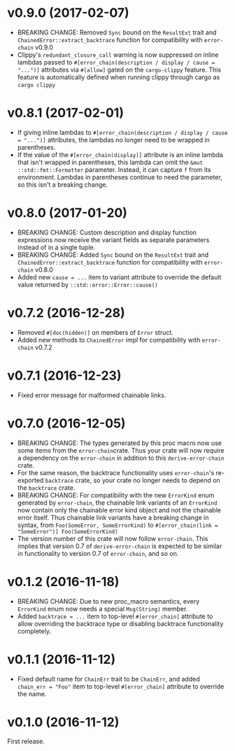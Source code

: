 # v0.9.0 (2017-02-07)

- BREAKING CHANGE: Removed `Sync` bound on the `ResultExt` trait and `ChainedError::extract_backtrace` function for compatibility with `error-chain` v0.9.0
- Clippy's `redundant_closure_call` warning is now suppressed on inline lambdas passed to `#[error_chain(description / display / cause = "...")]` attributes via `#[allow]` gated on the `cargo-clippy` feature. This feature is automatically defined when running clippy through cargo as `cargo clippy`

# v0.8.1 (2017-02-01)

- If giving inline lambdas to `#[error_chain(description / display / cause = "...")]` attributes, the lambdas no longer need to be wrapped in parentheses.
- If the value of the `#[error_chain(display)]` attribute is an inline lambda that isn't wrapped in parentheses, this lambda can omit the `&mut ::std::fmt::Formatter` parameter. Instead, it can capture `f` from its environment. Lambdas in parentheses continue to need the parameter, so this isn't a breaking change.

# v0.8.0 (2017-01-20)

- BREAKING CHANGE: Custom description and display function expressions now receive the variant fields as separate parameters instead of in a single tuple.
- BREAKING CHANGE: Added `Sync` bound on the `ResultExt` trait and `ChainedError::extract_backtrace` function for compatibility with `error-chain` v0.8.0
- Added new `cause = ...` item to variant attribute to override the default value returned by `::std::error::Error::cause()`

# v0.7.2 (2016-12-28)

- Removed `#[doc(hidden)]` on members of `Error` struct.
- Added new methods to `ChainedError` impl for compatibility with `error-chain` v0.7.2

# v0.7.1 (2016-12-23)

- Fixed error message for malformed chainable links.

# v0.7.0 (2016-12-05)

- BREAKING CHANGE: The types generated by this proc macro now use some items from the `error-chain`crate. Thus your crate will now require a dependency on the `error-chain` in addition to this `derive-error-chain` crate.
- For the same reason, the backtrace functionality uses `error-chain`'s re-exported `backtrace` crate, so your crate no longer needs to depend on the `backtrace` crate.
- BREAKING CHANGE: For compatibility with the new `ErrorKind` enum generated by `error-chain`, the chainable link variants of an `ErrorKind` now contain only the chainable error kind object and not the chainable error itself. Thus chainable link variants have a breaking change in syntax, from `Foo(SomeError, SomeErrorKind)` to `#[error_chain(link = "SomeError")] Foo(SomeErrorKind)`
- The version number of this crate will now follow `error-chain`. This implies that version 0.7 of `derive-error-chain` is expected to be similar in functionality to version 0.7 of `error-chain`, and so on.

# v0.1.2 (2016-11-18)

- BREAKING CHANGE: Due to new proc_macro semantics, every `ErrorKind` enum now needs a special `Msg(String)` member.
- Added `backtrace = ...` item to top-level `#[error_chain]` attribute to allow overriding the backtrace type or disabling backtrace functionality completely.

# v0.1.1 (2016-11-12)

- Fixed default name for `ChainErr` trait to be `ChainErr`, and added `chain_err = "Foo"` item to top-level `#[error_chain]` attribute to override the name.

# v0.1.0 (2016-11-12)

First release.
